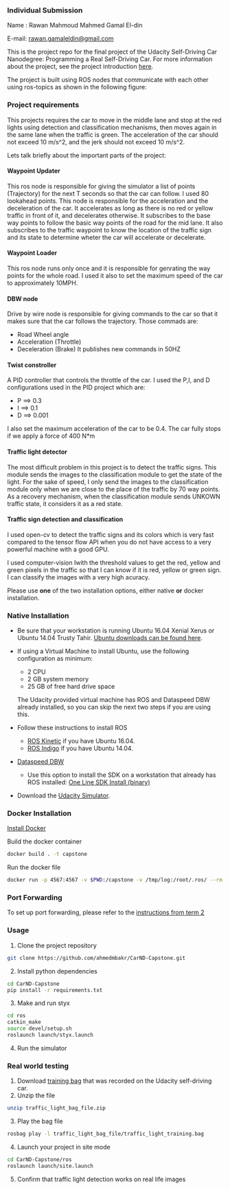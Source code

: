 ### Individual Submission

Name : Rawan Mahmoud Mahmed Gamal El-din

E-mail: rawan.gamaleldin@gmail.com

This is the project repo for the final project of the Udacity Self-Driving Car Nanodegree: Programming a Real Self-Driving Car. For more information about the project, see the project introduction [here](https://classroom.udacity.com/nanodegrees/nd013/parts/6047fe34-d93c-4f50-8336-b70ef10cb4b2/modules/e1a23b06-329a-4684-a717-ad476f0d8dff/lessons/462c933d-9f24-42d3-8bdc-a08a5fc866e4/concepts/5ab4b122-83e6-436d-850f-9f4d26627fd9).

The project is built using ROS nodes that communicate with each other using ros-topics as shown in the following figure:


### Project requirements
This projects requires the car to move in the middle lane and stop at the red lights using detection and classification mechanisms, then moves again in the same lane when the traffic is green.
The acceleration of the car should not exceed 10 m/s^2, and the jerk should not exceed 10 m/s^2.

Lets talk briefly about the important parts of the project:

#### Waypoint Updater
This ros node is responsible for giving the simulator a list of points (Trajectory) for the next T seconds so that the car can follow.
I used 80 lookahead points.
This node is responsible for the acceleration and the deceleration of the car.
It accelerates as long as there is no red or yellow traffic in front of it, and decelerates otherwise.
It subscribes to the base way points to follow the basic way points of the road for the mid lane.
It also subscribes to the traffic waypoint to know the location of the traffic sign and its state to determine wheter the car will accelerate or decelerate.

#### Waypoint Loader
This ros node runs only once and it is responsible for genrating the way points for the whole road.
I used it also to set the maximum speed of the car to approximately 10MPH.

#### DBW node
Drive by wire node is responsible for giving commands to the car so that it makes sure that the car follows the trajectory.
Those commads are:
 - Road Wheel angle
 - Acceleration (Throttle)
 - Deceleration (Brake)
 It publishes new commands in 50HZ
 
#### Twist constroller
A PID controller that controls the throttle of the car. I used the P,I, and D configurations used in the PID project which are:
- P ==> 0.3
- I ==> 0.1
- D ==> 0.001

I also set the maximum acceleration of the car to be 0.4.
The car fully stops if we apply a force of 400 N*m

#### Traffic light detector
The most difficult problem in this project is to detect the traffic signs.
This module sends the images to the classification module to get the state of the light.
For the sake of speed, I only send the images to the classification module only when we are close to the place of the traffic by 70 way points.
As a recovery mechanism, when the classification module sends UNKOWN traffic state, it considers it as a red state.


#### Traffic sign detection and classification
I used open-cv to detect the traffic signs and its colors which is very fast compared to the tensor flow API when you do not have access to a very powerful machine with a good GPU.

I used computer-vision Iwith the threshold values to get the red, yellow and green pixels in the traffic so that I can know if it is red, yellow or green sign.
I can classify the images with a very high acuracy.

Please use **one** of the two installation options, either native **or** docker installation.

### Native Installation

* Be sure that your workstation is running Ubuntu 16.04 Xenial Xerus or Ubuntu 14.04 Trusty Tahir. [Ubuntu downloads can be found here](https://www.ubuntu.com/download/desktop).
* If using a Virtual Machine to install Ubuntu, use the following configuration as minimum:
  * 2 CPU
  * 2 GB system memory
  * 25 GB of free hard drive space

  The Udacity provided virtual machine has ROS and Dataspeed DBW already installed, so you can skip the next two steps if you are using this.

* Follow these instructions to install ROS
  * [ROS Kinetic](http://wiki.ros.org/kinetic/Installation/Ubuntu) if you have Ubuntu 16.04.
  * [ROS Indigo](http://wiki.ros.org/indigo/Installation/Ubuntu) if you have Ubuntu 14.04.
* [Dataspeed DBW](https://bitbucket.org/DataspeedInc/dbw_mkz_ros)
  * Use this option to install the SDK on a workstation that already has ROS installed: [One Line SDK Install (binary)](https://bitbucket.org/DataspeedInc/dbw_mkz_ros/src/81e63fcc335d7b64139d7482017d6a97b405e250/ROS_SETUP.md?fileviewer=file-view-default)
* Download the [Udacity Simulator](https://github.com/udacity/CarND-Capstone/releases).

### Docker Installation
[Install Docker](https://docs.docker.com/engine/installation/)

Build the docker container
```bash
docker build . -t capstone
```

Run the docker file
```bash
docker run -p 4567:4567 -v $PWD:/capstone -v /tmp/log:/root/.ros/ --rm -it capstone
```

### Port Forwarding
To set up port forwarding, please refer to the [instructions from term 2](https://classroom.udacity.com/nanodegrees/nd013/parts/40f38239-66b6-46ec-ae68-03afd8a601c8/modules/0949fca6-b379-42af-a919-ee50aa304e6a/lessons/f758c44c-5e40-4e01-93b5-1a82aa4e044f/concepts/16cf4a78-4fc7-49e1-8621-3450ca938b77)

### Usage

1. Clone the project repository
```bash
git clone https://github.com/ahmedmbakr/CarND-Capstone.git
```

2. Install python dependencies
```bash
cd CarND-Capstone
pip install -r requirements.txt
```
3. Make and run styx
```bash
cd ros
catkin_make
source devel/setup.sh
roslaunch launch/styx.launch
```
4. Run the simulator

### Real world testing
1. Download [training bag](https://s3-us-west-1.amazonaws.com/udacity-selfdrivingcar/traffic_light_bag_file.zip) that was recorded on the Udacity self-driving car.
2. Unzip the file
```bash
unzip traffic_light_bag_file.zip
```
3. Play the bag file
```bash
rosbag play -l traffic_light_bag_file/traffic_light_training.bag
```
4. Launch your project in site mode
```bash
cd CarND-Capstone/ros
roslaunch launch/site.launch
```
5. Confirm that traffic light detection works on real life images